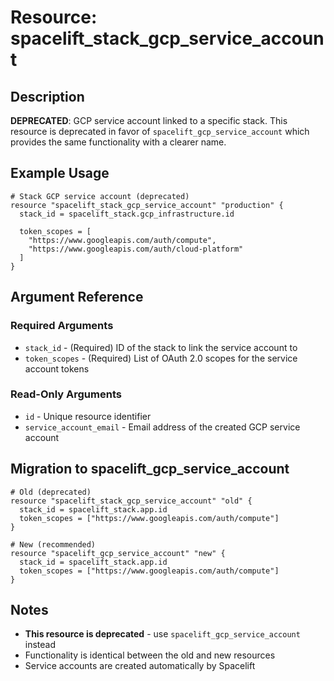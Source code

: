 # Resource: spacelift_stack_gcp_service_account

## Description
**DEPRECATED**: GCP service account linked to a specific stack. This resource is deprecated in favor of `spacelift_gcp_service_account` which provides the same functionality with a clearer name.

## Example Usage
```hcl
# Stack GCP service account (deprecated)
resource "spacelift_stack_gcp_service_account" "production" {
  stack_id = spacelift_stack.gcp_infrastructure.id
  
  token_scopes = [
    "https://www.googleapis.com/auth/compute",
    "https://www.googleapis.com/auth/cloud-platform"
  ]
}
```

## Argument Reference

### Required Arguments
* `stack_id` - (Required) ID of the stack to link the service account to
* `token_scopes` - (Required) List of OAuth 2.0 scopes for the service account tokens

### Read-Only Arguments
* `id` - Unique resource identifier
* `service_account_email` - Email address of the created GCP service account

## Migration to spacelift_gcp_service_account
```hcl
# Old (deprecated)
resource "spacelift_stack_gcp_service_account" "old" {
  stack_id = spacelift_stack.app.id
  token_scopes = ["https://www.googleapis.com/auth/compute"]
}

# New (recommended)
resource "spacelift_gcp_service_account" "new" {
  stack_id = spacelift_stack.app.id
  token_scopes = ["https://www.googleapis.com/auth/compute"]
}
```

## Notes
* **This resource is deprecated** - use `spacelift_gcp_service_account` instead
* Functionality is identical between the old and new resources
* Service accounts are created automatically by Spacelift